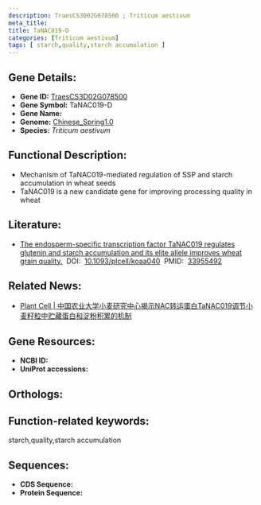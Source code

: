 ```yaml
---
description: TraesCS3D02G078500 ; Triticum aestivum
meta_title:
title: TaNAC019-D
categories: [Triticum aestivum]
tags: [ starch,quality,starch accumulation ]
---
```


## Gene Details:
- **Gene ID:**	[TraesCS3D02G078500]()
- **Gene Symbol:** TaNAC019-D
- **Gene Name:** 
- **Genome:** [Chinese_Spring1.0]()
- **Species:** *Triticum aestivum*

## Functional Description:
   - Mechanism of TaNAC019-mediated regulation of SSP and starch accumulation in wheat seeds
   - TaNAC019 is a new candidate gene for improving processing quality in wheat

## Literature:
   - [The endosperm-specific transcription factor TaNAC019 regulates glutenin and starch accumulation and its elite allele improves wheat grain quality.]( https://academic.oup.com/plcell/article/33/3/603/6059236?login=true#246809756)&nbsp;&nbsp;DOI:&nbsp;&nbsp;[10.1093/plcell/koaa040](https://academic.oup.com/plcell/article/33/3/603/6059236?login=true#246809756)&nbsp;&nbsp;PMID:&nbsp;&nbsp;[33955492](https://pubmed.ncbi.nlm.nih.gov/33955492/)

## Related News:
   - [Plant Cell | 中国农业大学小麦研究中心揭示NAC转运蛋白TaNAC019调节小麦籽粒中贮藏蛋白和淀粉积累的机制](https://mp.weixin.qq.com/s?__biz=Mzg3MDEwNDEyMg==&mid=2247503174&idx=7&sn=213563ce48e6f48dee60bc57bb2fcd38&chksm=ce906013f9e7e9052ad18fef5255c9009167fd5f723c9553dddfc57f38e0442ecbe7a76ac539&scene=27#wechat_redirect)

## Gene Resources:
- **NCBI ID:** [](https://www.ncbi.nlm.nih.gov/gene/?term=)
- **UniProt accessions:** [](https://www.uniprot.org/uniprotkb//entry)

## Orthologs:

## Function-related keywords:
starch,quality,starch accumulation

## Sequences:
- **CDS Sequence:**
- **Protein Sequence:**
